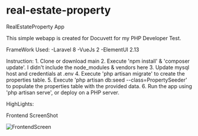# real-estate-property
 RealEstateProperty App
 
 

 
 This simple webapp is created for Docuvett for my PHP Developer Test.
 
 FrameWork Used:
 -Laravel 8
 -VueJs 2
 -ElementUI 2.13
  
 Instruction:
    1. Clone or download main
    2. Execute 'npm install' & 'composer update'. I didn't include the node_modules & vendors here
    3. Update mysql host and credentials at .env 
    4. Execute 'php artisan migrate' to create the properties table.
    5. Execute 'php artisan db:seed --class=PropertySeeder' to populate the properties table with the provided data.
    6. Run the app using 'php artisan serve', or deploy on a PHP server.


 
 
 
 HighLights:
 
 Frontend ScreenShot
 
 ![FrontendScreen](https://github.com/bryvictoria/real-estate-property/blob/main/public/img/frontend-screen.png?raw=true)
